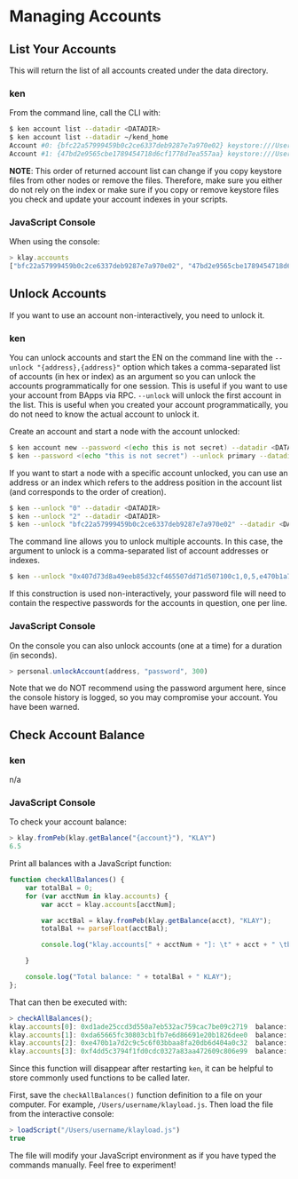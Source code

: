 # Managing Accounts <a id="managing-accounts"></a>

## List Your Accounts <a id="list-your-accounts"></a>

This will return the list of all accounts created under the data directory.

### ken <a id="ken"></a>

From the command line, call the CLI with:

```bash
$ ken account list --datadir <DATADIR>
$ ken account list --datadir ~/kend_home
Account #0: {bfc22a57999459b0c2ce6337deb9287e7a970e02} keystore:///Users/username/kend_home/keystore/UTC--2019-03-26T07-02-58.524962000Z--bfc22a57999459b0c2ce6337deb9287e7a970e02
Account #1: {47bd2e9565cbe1789454718d6cf1778d7ea557aa} keystore:///Users/username/kend_home/keystore/UTC--2019-03-26T07-04-44.840061000Z--47bd2e9565cbe1789454718d6cf1778d7ea557aa
```

**NOTE**: This order of returned account list can change if you copy keystore files from other nodes or remove the files. Therefore, make sure you either do not rely on the index or make sure if you copy or remove keystore files you check and update your account indexes in your scripts.

### JavaScript Console <a id="javascript-console"></a>

When using the console:

```javascript
> klay.accounts
["bfc22a57999459b0c2ce6337deb9287e7a970e02", "47bd2e9565cbe1789454718d6cf1778d7ea557aa"]
```

## Unlock Accounts <a id="unlock-accounts"></a>

If you want to use an account non-interactively, you need to unlock it.

### ken <a id="ken"></a>

You can unlock accounts and start the EN on the command line with the `--unlock "{address},{address}"` option which takes a comma-separated list of accounts \(in hex or index\) as an argument so you can unlock the accounts programmatically for one session. This is useful if you want to use your account from BApps via RPC. `--unlock` will unlock the first account in the list. This is useful when you created your account programmatically, you do not need to know the actual account to unlock it.

Create an account and start a node with the account unlocked:

```bash
$ ken account new --password <(echo this is not secret) --datadir <DATADIR>
$ ken --password <(echo "this is not secret") --unlock primary --datadir <DATADIR> --rpccorsdomain localhost --verbosity 6 2>> log.log
```

If you want to start a node with a specific account unlocked, you can use an address or an index which refers to the address position in the account list \(and corresponds to the order of creation\).

```bash
$ ken --unlock "0" --datadir <DATADIR>
$ ken --unlock "2" --datadir <DATADIR>
$ ken --unlock "bfc22a57999459b0c2ce6337deb9287e7a970e02" --datadir <DATADIR>
```

The command line allows you to unlock multiple accounts. In this case, the argument to unlock is a comma-separated list of account addresses or indexes.

```bash
$ ken --unlock "0x407d73d8a49eeb85d32cf465507dd71d507100c1,0,5,e470b1a7d2c9c5c6f03bbaa8fa20db6d404a0c32" --datadir <DATADIR>
```

If this construction is used non-interactively, your password file will need to contain the respective passwords for the accounts in question, one per line.

### JavaScript Console <a id="javascript-console"></a>

On the console you can also unlock accounts \(one at a time\) for a duration \(in seconds\).

```javascript
> personal.unlockAccount(address, "password", 300)
```

Note that we do NOT recommend using the password argument here, since the console history is logged, so you may compromise your account. You have been warned.

## Check Account Balance <a id="check-account-balance"></a>

### ken <a id="ken"></a>

n/a

### JavaScript Console <a id="javascript-console"></a>

To check your account balance:

```javascript
> klay.fromPeb(klay.getBalance("{account}"), "KLAY")
6.5
```

Print all balances with a JavaScript function:

```javascript
function checkAllBalances() {
    var totalBal = 0;
    for (var acctNum in klay.accounts) {
        var acct = klay.accounts[acctNum];

        var acctBal = klay.fromPeb(klay.getBalance(acct), "KLAY");
        totalBal += parseFloat(acctBal);

        console.log("klay.accounts[" + acctNum + "]: \t" + acct + " \tbalance: " + acctBal + "KLAY");

    }

    console.log("Total balance: " + totalBal + " KLAY");
};
```

That can then be executed with:

```javascript
> checkAllBalances();
klay.accounts[0]: 0xd1ade25ccd3d550a7eb532ac759cac7be09c2719  balance: 63.11848 KLAY
klay.accounts[1]: 0xda65665fc30803cb1fb7e6d86691e20b1826dee0  balance: 0 KLAY
klay.accounts[2]: 0xe470b1a7d2c9c5c6f03bbaa8fa20db6d404a0c32  balance: 1 KLAY
klay.accounts[3]: 0xf4dd5c3794f1fd0cdc0327a83aa472609c806e99  balance: 6 KLAY
```

Since this function will disappear after restarting `ken`, it can be helpful to store commonly used functions to be called later.

First, save the `checkAllBalances()` function definition to a file on your computer. For example, `/Users/username/klayload.js`. Then load the file from the interactive console:

```javascript
> loadScript("/Users/username/klayload.js")
true
```

The file will modify your JavaScript environment as if you have typed the commands manually. Feel free to experiment!

